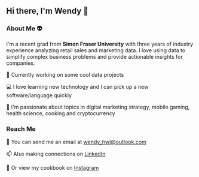 ## Hi there, I'm Wendy 👋

### About Me 👽

I'm a recent grad from **Simon Fraser University** with three years of industry experience analyzing retail sales and marketing data. I love using data to simplify complex business problems and provide actionable insights for companies.

🤖  Currently working on some cool data projects

💻  I love learning new technology and I can pick up a new software/language quickly

💟  I'm passionate about topics in digital marketing strategy, mobile gaming, health science, cooking and cryptocurrency 

### Reach Me 

📧  You can send me an email at wendy_hwl@outlook.com

📫  Also making connections on [LinkedIn](https://www.linkedin.com/in/wendyhwl)

🍜  Or view my cookbook on [Instagram](https://www.instagram.com/holdmabowl/)


